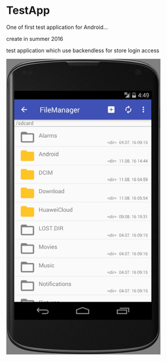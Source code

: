 # TestApp
One of first test application for Android...

create in summer 2016

test application which use backendless for store login access

![alt tag](https://github.com/schrek1/FileManagerAndroid/blob/master/pic1.png?raw=true)
